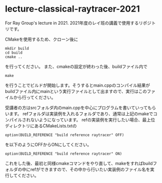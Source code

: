 # lecture-classical-raytracer-2021
For Ray Group's lecture in 2021. 
2021年度のレイ班の講義で使用するリポジトリです。

CMakeを使用するため、クローン後に

```
mkdir build
cd build
cmake ..
```

を行ってください。
また、cmakeの設定が終わった後、buildファイル内で

```
make
```
を行うことでビルドが開始します。そうするとmain.cppのコンパイル結果がbuildファイル内にmainという実行ファイルとして出ますので、実行はこのファイルから行ってください。

受講者の方はsrcフォルダ内のmain.cppを中心にプログラムを書いていってもらいます。
refフォルダは実装例を入れるフォルダであり、通常は上記のmakeでコンパイルされないようになっています。
refの実装例を実行したい場合、最上位ディレクトリにあるCMakeLists.txtの
```
option(BUILD_REFERENCE "build reference raytracer" OFF)
```
を以下のようにOFFからONにしてください。
```
option(BUILD_REFERENCE "build reference raytracer" ON)
```
これをした後、最初と同様cmakeコマンドをやり直して、makeをすればbuildフォルダの中にrefができますので、その中から行いたい実装例のファイル名を実行してください。